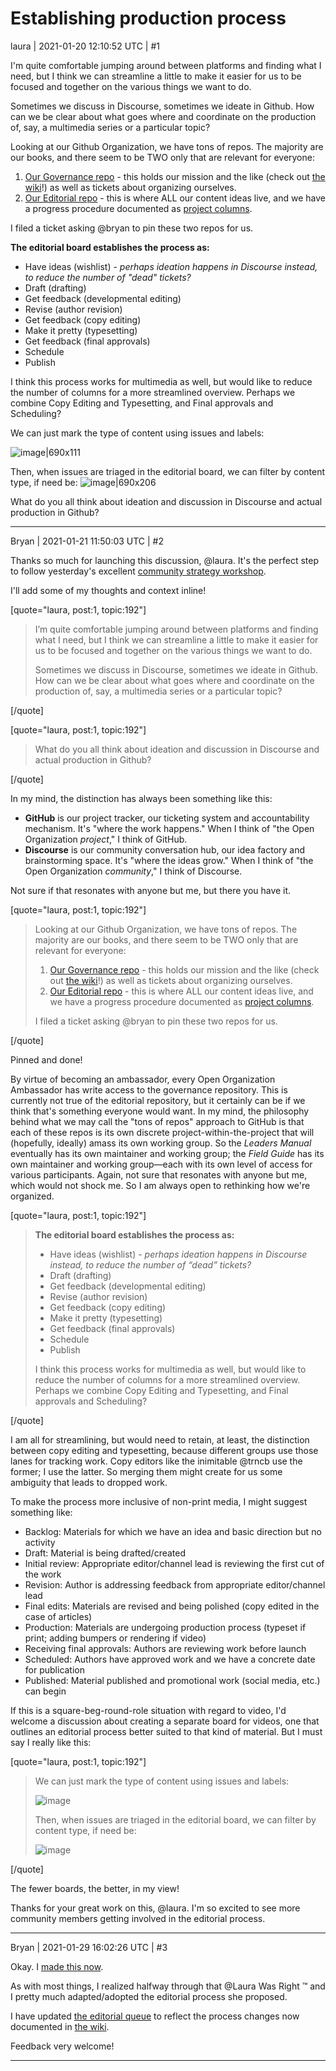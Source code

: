 # Establishing production process
laura | 2021-01-20 12:10:52 UTC | #1

I'm quite comfortable jumping around between platforms and finding what I need, but I think we can streamline a little to make it easier for us to be focused and together on the various things we want to do. 

Sometimes we discuss in Discourse, sometimes we ideate in Github. How can we be clear about what goes where and coordinate on the production of, say, a multimedia series or a particular topic?

Looking at our Github Organization, we have tons of repos. The majority are our books, and there seem to be TWO only that are relevant for everyone:

1) [Our Governance repo](https://github.com/open-organization/governance/issues) - this holds our mission and the like (check out [the wiki](https://github.com/open-organization/governance/wiki)!) as well as tickets about organizing ourselves. 
2) [Our Editorial repo](https://github.com/open-organization/editorial/issues) - this is where ALL our content ideas live, and we have a progress procedure documented as [project columns](https://github.com/open-organization/editorial/projects/1).

I filed a ticket asking @bryan to pin these two repos for us.

**The editorial board establishes the process as:**

* Have ideas (wishlist) - *perhaps ideation happens in Discourse instead, to reduce the number of "dead" tickets?*
* Draft (drafting)
* Get feedback (developmental editing)
* Revise (author revision)
* Get feedback (copy editing)
* Make it pretty (typesetting)
* Get feedback (final approvals)
* Schedule
* Publish

I think this process works for multimedia as well, but would like to reduce the number of columns for a more streamlined overview. Perhaps we combine Copy Editing and Typesetting, and Final approvals and Scheduling? 

We can just mark the type of content using issues and labels:

![image|690x111](upload://kMQLYQ0GnteB0ZbPJGsHmEnrRks.png) 

Then, when issues are triaged in the editorial board, we can filter by content type, if need be:
![image|690x206](upload://m1Zb9Xn997MrA4DIplgVmz5fIA2.png)

What do you all think about ideation and discussion in Discourse and actual production in Github?

-------------------------

Bryan | 2021-01-21 11:50:03 UTC | #2

Thanks so much for launching this discussion, @laura. It's the perfect step to follow yesterday's excellent [community strategy workshop](https://www.theopenorganization.community/t/a-2021-strategy-workshop/176).

I'll add some of my thoughts and context inline!

[quote="laura, post:1, topic:192"]
> I’m quite comfortable jumping around between platforms and finding what I need, but I think we can streamline a little to make it easier for us to be focused and together on the various things we want to do.
>
> Sometimes we discuss in Discourse, sometimes we ideate in Github. How can we be clear about what goes where and coordinate on the production of, say, a multimedia series or a particular topic?

[/quote]

[quote="laura, post:1, topic:192"]

> What do you all think about ideation and discussion in Discourse and actual production in Github?

[/quote]

In my mind, the distinction has always been something like this:

- **GitHub** is our project tracker, our ticketing system and accountability mechanism. It's "where the work happens." When I think of "the Open Organization *project*," I think of GitHub.
- **Discourse** is our community conversation hub, our idea factory and brainstorming space. It's "where the ideas grow." When I think of "the Open Organization *community*," I think of Discourse.

Not sure if that resonates with anyone but me, but there you have it.

[quote="laura, post:1, topic:192"]

> Looking at our Github Organization, we have tons of repos. The majority are our books, and there seem to be TWO only that are relevant for everyone:
> 
> 1. [Our Governance repo](https://github.com/open-organization/governance/issues) - this holds our mission and the like (check out [the wiki](https://github.com/open-organization/governance/wiki)!) as well as tickets about organizing ourselves.
> 2. [Our Editorial repo](https://github.com/open-organization/editorial/issues) - this is where ALL our content ideas live, and we have a progress procedure documented as [project columns](https://github.com/open-organization/editorial/projects/1).
>
> I filed a ticket asking @bryan to pin these two repos for us.

[/quote]

Pinned and done!

By virtue of becoming an ambassador, every Open Organization Ambassador has write access to the governance repository. This is currently not true of the editorial repository, but it certainly can be if we think that's something everyone would want. In my mind, the philosophy behind what we may call the "tons of repos" approach to GitHub is that each of these repos is its own discrete project-within-the-project that will (hopefully, ideally) amass its own working group. So the *Leaders Manual* eventually has its own maintainer and working group; the *Field Guide* has its own maintainer and working group—each with its own level of access for various participants. Again, not sure that resonates with anyone but me, which would not shock me. So I am always open to rethinking how we're organized.

[quote="laura, post:1, topic:192"]

> **The editorial board establishes the process as:**
>
> * Have ideas (wishlist) - *perhaps ideation happens in Discourse instead, to reduce the number of “dead” tickets?*
> * Draft (drafting)
> * Get feedback (developmental editing)
> * Revise (author revision)
> * Get feedback (copy editing)
> * Make it pretty (typesetting)
> * Get feedback (final approvals)
> * Schedule
> * Publish
>
> I think this process works for multimedia as well, but would like to reduce the number of columns for a more streamlined overview. Perhaps we combine Copy Editing and Typesetting, and Final approvals and Scheduling?

[/quote]

I am all for streamlining, but would need to retain, at least, the distinction between copy editing and typesetting, because different groups use those lanes for tracking work. Copy editors like the inimitable @trncb use the former; I use the latter. So merging them might create for us some ambiguity that leads to dropped work.

To make the process more inclusive of non-print media, I might suggest something like:

- Backlog: Materials for which we have an idea and basic direction but no activity
- Draft: Material is being drafted/created
- Initial review: Appropriate editor/channel lead is reviewing the first cut of the work
- Revision: Author is addressing feedback from appropriate editor/channel lead
- Final edits: Materials are revised and being polished (copy edited in the case of articles)
- Production: Materials are undergoing production process (typeset if print; adding bumpers or rendering if video)
- Receiving final approvals: Authors are reviewing work before launch
- Scheduled: Authors have approved work and we have a concrete date for publication
- Published: Material published and promotional work (social media, etc.) can begin

If this is a square-beg-round-role situation with regard to video, I'd welcome a discussion about creating a separate board for videos, one that outlines an editorial process better suited to that kind of material. But I must say I really like this:

[quote="laura, post:1, topic:192"]

> We can just mark the type of content using issues and labels:
>
> ![image](upload://kMQLYQ0GnteB0ZbPJGsHmEnrRks)
>
> Then, when issues are triaged in the editorial board, we can filter by content type, if need be:
>
> ![image](upload://m1Zb9Xn997MrA4DIplgVmz5fIA2)

[/quote]

The fewer boards, the better, in my view!

Thanks for your great work on this, @laura. I'm so excited to see more community members getting involved in the editorial process.

-------------------------

Bryan | 2021-01-29 16:02:26 UTC | #3

Okay. I [made this now](https://github.com/open-organization/editorial/wiki/Open-Organization-Community-Editorial-Process).

As with most things, I realized halfway through that @Laura Was Right :tm: and I pretty much adapted/adopted the editorial process she proposed.

I have updated [the editorial queue](https://github.com/open-organization/editorial/projects/1) to reflect the process changes now documented in [the wiki](https://github.com/open-organization/editorial/wiki/Open-Organization-Community-Editorial-Process).

Feedback very welcome!

-------------------------

